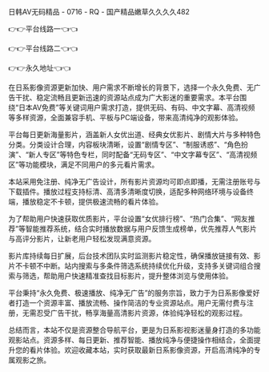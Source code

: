 日韩AV无码精品 - 0716 - RQ - 国产精品嫩草久久久久482

👉👉平台线路一👈👈

👉👉平台线路二👈👈

👉👉永久地址👈👈

在日系影像资源更新加快、用户需求不断增长的背景下，选择一个永久免费、无广告干扰、稳定流畅且更新迅速的资源站点成为广大影迷的重要需求。本平台围绕“日本AV免费”等关键词用户需求打造，提供无码、有码、中文字幕、高清视频等多样资源，全面兼容手机、平板与PC端设备，带来高清纯净的观影体验。

平台每日更新海量影片，涵盖新人女优出道、经典女优影片、剧情大片与多种特色分类。分类设计合理，内容板块清晰，设置“剧情专区”、“制服诱惑”、“角色扮演”、“新人专区”等特色专栏，同时配备“无码专区”、“中文字幕专区”、“高清视频区”等功能模块，满足不同用户的多元看片需求。

本站采用免注册、纯净无广告设计，所有影片资源均可即点即播，无需注册账号与下载插件。播放过程支持标清、高清多清晰度切换，适配多种网络环境与设备终端，播放稳定不卡顿，提供极速流畅的看片体验。

为了帮助用户快速获取优质影片，平台设置“女优排行榜”、“热门合集”、“网友推荐”等智能推荐系统，结合实时播放数据与用户反馈生成榜单，优先推荐人气影片与高评分影片，让新老用户轻松发现满意资源。

影片库持续每日扩展，后台技术团队实时监测影片稳定性，确保播放链接有效、影片不卡顿不中断。站内搜索与多条件筛选系统持续优化升级，支持多关键词组合搜索与筛选，帮助用户快速精准查找目标影片，提升整体浏览与使用体验。

平台秉持“永久免费、极速播放、纯净无广告”的服务宗旨，致力于为日系影像爱好者打造一个资源丰富、播放流畅、操作简洁的专业资源站点。用户无需付费与注册，无需忍受广告干扰，畅享海量高清影片资源，体验纯净轻松的观影过程。

总结而言，本站不仅是资源整合导航平台，更是为日系影视影迷量身打造的多功能观影站点。资源多样、每日更新、推荐智能、播放纯净与便捷操作相结合，全面提升您的看片体验。欢迎收藏本站，实时获取最新日系影像资源，开启高清纯净的专属观影之旅。
